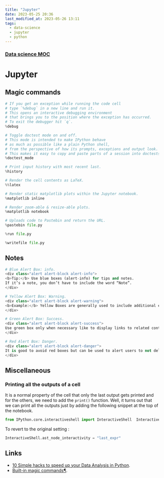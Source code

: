 ```yaml
---
title: "Jupyter"
date: 2023-05-25 20:36
last_modified_at: 2023-05-26 13:11
tags:
  - data-science
  - jupyter
  - python
---
```


### [Data science MOC](Data%20science%20MOC.md)

# Jupyter

## Magic commands

```python
# If you get an exception while running the code cell
# type `%debug` in a new line and run it.
# This opens an interactive debugging environment
# that brings you to the position where the exception has occurred.
# To exit the debugger hit `q`.
%debug

# Toggle doctest mode on and off.
# This mode is intended to make IPython behave
# as much as possible like a plain Python shell,
# from the perspective of how its prompts, exceptions and output look.
# This makes it easy to copy and paste parts of a session into doctests.
%doctest_mode

# Print input history with most recent last.
%history

# Render the cell contents as LaTeX.
%%latex

# Render static matplotlib plots within the Jupyter notebook.
%matplotlib inline

# Render zoom-able & resize-able plots.
%matplotlib notebook

# Uploads code to Pastebin and return the URL.
%pastebin file.py

%run file.py

%writefile file.py
```

## Notes

```python
# Blue Alert Box: info.
<div class="alert alert-block alert-info">
<b>Tip:</b> Use blue boxes (alert-info) for tips and notes. 
If it’s a note, you don’t have to include the word “Note”.
</div>

# Yellow Alert Box: Warning.
<div class="alert alert-block alert-warning">
<b>Example:</b> Yellow Boxes are generally used to include additional examples or mathematical formulas.
</div>

# Green Alert Box: Success.
<div class="alert alert-block alert-success">
Use green box only when necessary like to display links to related content.
</div>

# Red Alert Box: Danger.
<div class="alert alert-block alert-danger">
It is good to avoid red boxes but can be used to alert users to not delete some important part of code etc. 
</div>
```

## Miscellaneous

### Printing all the outputs of a cell

It is a normal property of the cell that only the last output gets printed and for the others, we need to add the `print()` function. Well, it turns out that we can print all the outputs just by adding the following snippet at the top of the notebook.

```python
from IPython.core.interactiveshell import InteractiveShell  InteractiveShell.ast_node_interactivity = "all"
```

To revert to the original setting :

```python
InteractiveShell.ast_node_interactivity = "last_expr"
```

## Links

* [10 Simple hacks to speed up your Data Analysis in Python](https://towardsdatascience.com/10-simple-hacks-to-speed-up-your-data-analysis-in-python-ec18c6396e6b).
* [Built-in magic commands¶](https://ipython.readthedocs.io/en/stable/interactive/magics.html).
